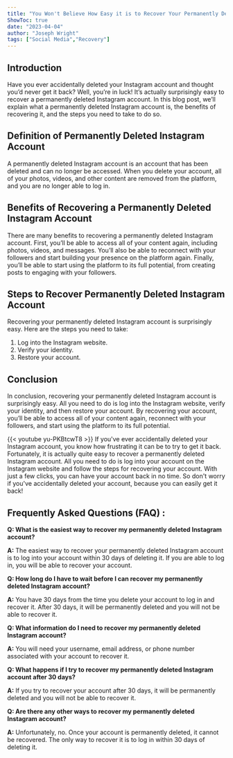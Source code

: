 ```yaml
---
title: "You Won't Believe How Easy it is to Recover Your Permanently Deleted Instagram Account!"
ShowToc: true 
date: "2023-04-04"
author: "Joseph Wright" 
tags: ["Social Media","Recovery"]
---
```

## Introduction

Have you ever accidentally deleted your Instagram account and thought you’d never get it back? Well, you’re in luck! It’s actually surprisingly easy to recover a permanently deleted Instagram account. In this blog post, we’ll explain what a permanently deleted Instagram account is, the benefits of recovering it, and the steps you need to take to do so. 

## Definition of Permanently Deleted Instagram Account

A permanently deleted Instagram account is an account that has been deleted and can no longer be accessed. When you delete your account, all of your photos, videos, and other content are removed from the platform, and you are no longer able to log in. 

## Benefits of Recovering a Permanently Deleted Instagram Account

There are many benefits to recovering a permanently deleted Instagram account. First, you’ll be able to access all of your content again, including photos, videos, and messages. You’ll also be able to reconnect with your followers and start building your presence on the platform again. Finally, you’ll be able to start using the platform to its full potential, from creating posts to engaging with your followers. 

## Steps to Recover Permanently Deleted Instagram Account

Recovering your permanently deleted Instagram account is surprisingly easy. Here are the steps you need to take: 

1. Log into the Instagram website.
2. Verify your identity.
3. Restore your account.

## Conclusion

In conclusion, recovering your permanently deleted Instagram account is surprisingly easy. All you need to do is log into the Instagram website, verify your identity, and then restore your account. By recovering your account, you’ll be able to access all of your content again, reconnect with your followers, and start using the platform to its full potential.

{{< youtube yu-PKBtcwT8 >}} 
If you've ever accidentally deleted your Instagram account, you know how frustrating it can be to try to get it back. Fortunately, it is actually quite easy to recover a permanently deleted Instagram account. All you need to do is log into your account on the Instagram website and follow the steps for recovering your account. With just a few clicks, you can have your account back in no time. So don't worry if you've accidentally deleted your account, because you can easily get it back!

## Frequently Asked Questions (FAQ) :
**Q: What is the easiest way to recover my permanently deleted Instagram account?**

**A:** The easiest way to recover your permanently deleted Instagram account is to log into your account within 30 days of deleting it. If you are able to log in, you will be able to recover your account.

**Q: How long do I have to wait before I can recover my permanently deleted Instagram account?**

**A:** You have 30 days from the time you delete your account to log in and recover it. After 30 days, it will be permanently deleted and you will not be able to recover it.

**Q: What information do I need to recover my permanently deleted Instagram account?**

**A:** You will need your username, email address, or phone number associated with your account to recover it.

**Q: What happens if I try to recover my permanently deleted Instagram account after 30 days?**

**A:** If you try to recover your account after 30 days, it will be permanently deleted and you will not be able to recover it.

**Q: Are there any other ways to recover my permanently deleted Instagram account?**

**A:** Unfortunately, no. Once your account is permanently deleted, it cannot be recovered. The only way to recover it is to log in within 30 days of deleting it.


